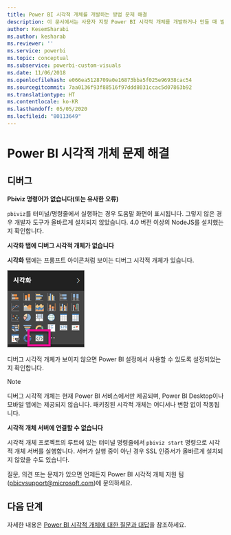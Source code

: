 ```yaml
---
title: Power BI 시각적 개체를 개발하는 방법 문제 해결
description: 이 문서에서는 사용자 지정 Power BI 시각적 개체를 개발하거나 만들 때 발생할 수 있는 몇 가지 일반적인 문제에 대해 설명합니다.
author: KesemSharabi
ms.author: kesharab
ms.reviewer: ''
ms.service: powerbi
ms.topic: conceptual
ms.subservice: powerbi-custom-visuals
ms.date: 11/06/2018
ms.openlocfilehash: e066ea5128709a0e16873bba5f025e96938cac54
ms.sourcegitcommit: 7aa0136f93f88516f97ddd8031ccac5d07863b92
ms.translationtype: HT
ms.contentlocale: ko-KR
ms.lasthandoff: 05/05/2020
ms.locfileid: "80113649"
---
```

# <a name="troubleshoot-power-bi-visuals"></a>Power BI 시각적 개체 문제 해결

## <a name="debug"></a>디버그

**Pbiviz 명령어가 없습니다(또는 유사한 오류)**

`pbiviz`를 터미널/명령줄에서 실행하는 경우 도움말 화면이 표시됩니다. 그렇지 않은 경우 개발자 도구가 올바르게 설치되지 않았습니다. 4\.0 버전 이상의 NodeJS를 설치했는지 확인합니다.

**시각화 탭에 디버그 시각적 개체가 없습니다**

**시각화** 탭에는 프롬프트 아이콘처럼 보이는 디버그 시각적 개체가 있습니다.

![시각적 개체 선택 영역](media/power-bi-custom-visuals-troubleshoot/powerbi-developer-visual-selection.png)

디버그 시각적 개체가 보이지 않으면 Power BI 설정에서 사용할 수 있도록 설정되었는지 확인합니다.

> [!NOTE]
> 디버그 시각적 개체는 현재 Power BI 서비스에서만 제공되며, Power BI Desktop이나 모바일 앱에는 제공되지 않습니다. 패키징된 시각적 개체는 어디서나 변함 없이 작동됩니다.

**시각적 개체 서버에 연결할 수 없습니다**

시각적 개체 프로젝트의 루트에 있는 터미널 명령줄에서 `pbiviz start` 명령으로 시각적 개체 서버를 실행합니다. 서버가 실행 중이 아닌 경우 SSL 인증서가 올바르게 설치되지 않았을 수도 있습니다.

질문, 의견 또는 문제가 있으면 언제든지 Power BI 시각적 개체 지원 팀(pbicvsupport@microsoft.com)에 문의하세요.

## <a name="next-steps"></a>다음 단계

자세한 내용은 [Power BI 시각적 개체에 대한 질문과 대답](power-bi-custom-visuals-faq.md#organizational-power-bi-visuals)을 참조하세요.